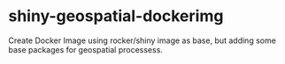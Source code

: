 # shiny-geospatial-dockerimg
Create Docker Image using rocker/shiny image as base, but adding some base packages for geospatial processess.
